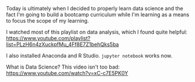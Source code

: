 Today is ultimately when I decided to properly learn data science and the fact I'm going to build a bootcamp curriculum while I'm learning as a means to focus the scope of my learning.

I watched most of this playlist on data analysis, which I found quite helpful: https://www.youtube.com/playlist?list=PLzH6n4zXuckpfMu_4Ff8E7Z1behQks5ba

I also installed Anaconda and R Studio. `jupyter notebook` works now.

What is Data Science? This video isn't too bad: https://www.youtube.com/watch?v=xC-c7E5PK0Y
